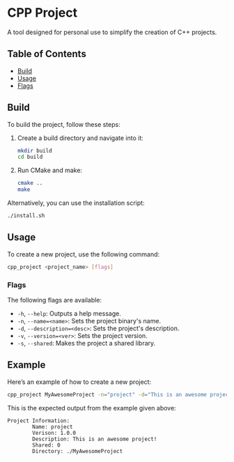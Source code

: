 # CPP Project

A tool designed for personal use to simplify the creation of C++ projects.

## Table of Contents
- [Build](#build)
- [Usage](#usage)
- [Flags](#flags)

## Build

To build the project, follow these steps:

1. Create a build directory and navigate into it:
   ```bash
   mkdir build
   cd build
   ```

2. Run CMake and make:
   ```bash
   cmake ..
   make
   ```

Alternatively, you can use the installation script:
   ```bash
   ./install.sh
   ```

## Usage

To create a new project, use the following command:

```bash
cpp_project <project_name> [flags]
```

### Flags

The following flags are available:

- `-h`, `--help`: Outputs a help message.
- `-n`, `--name=<name>`: Sets the project binary's name.
- `-d`, `--description=<desc>`: Sets the project's description.
- `-v`, `--version=<ver>`: Sets the project version.
- `-s`, `--shared`: Makes the project a shared library.

## Example

Here’s an example of how to create a new project:

```bash
cpp_project MyAwesomeProject -n="project" -d="This is an awesome project!" -v="1.0.0"
```

This is the expected output from the example given above:
```
Project Information:
        Name: project
        Verison: 1.0.0
        Description: This is an awesome project!
        Shared: 0
        Directory: ./MyAwesomeProject
```
